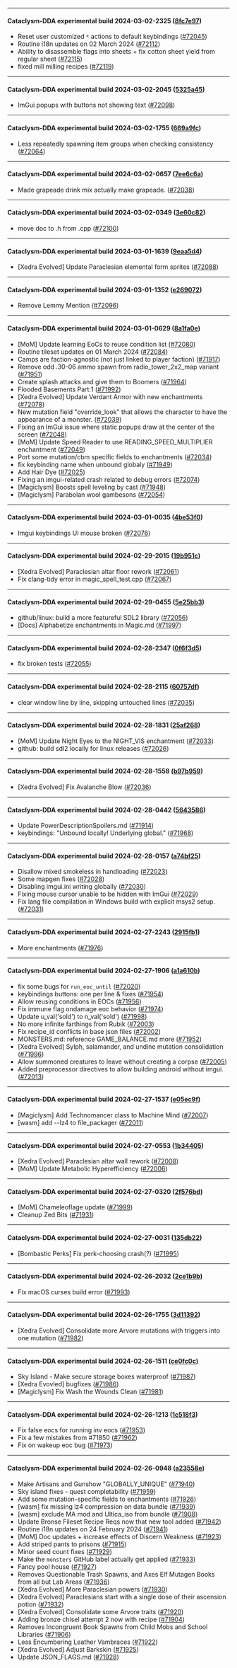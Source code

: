 
---

#### Cataclysm-DDA experimental build 2024-03-02-2325 ([8fc7e97](https://github.com/CleverRaven/Cataclysm-DDA/releases/tag/cdda-experimental-2024-03-02-2325))

* Reset user customized `*` actions to default keybindings ([#72045](https://github.com/CleverRaven/Cataclysm-DDA/pull/72045))
* Routine i18n updates on 02 March 2024 ([#72112](https://github.com/CleverRaven/Cataclysm-DDA/pull/72112))
* Ability to disassemble flags into sheets + fix cotton sheet yield from regular sheet ([#72115](https://github.com/CleverRaven/Cataclysm-DDA/pull/72115))
* fixed mill milling recipes ([#72119](https://github.com/CleverRaven/Cataclysm-DDA/pull/72119))

---

#### Cataclysm-DDA experimental build 2024-03-02-2045 ([5325a45](https://github.com/CleverRaven/Cataclysm-DDA/releases/tag/cdda-experimental-2024-03-02-2045))

* ImGui popups with buttons not showing text ([#72098](https://github.com/CleverRaven/Cataclysm-DDA/pull/72098))

---

#### Cataclysm-DDA experimental build 2024-03-02-1755 ([669a9fc](https://github.com/CleverRaven/Cataclysm-DDA/releases/tag/cdda-experimental-2024-03-02-1755))

* Less repeatedly spawning item groups when checking consistency ([#72064](https://github.com/CleverRaven/Cataclysm-DDA/pull/72064))

---

#### Cataclysm-DDA experimental build 2024-03-02-0657 ([7ee6c6a](https://github.com/CleverRaven/Cataclysm-DDA/releases/tag/cdda-experimental-2024-03-02-0657))

* Made grapeade drink mix actually make grapeade. ([#72038](https://github.com/CleverRaven/Cataclysm-DDA/pull/72038))

---

#### Cataclysm-DDA experimental build 2024-03-02-0349 ([3e60c82](https://github.com/CleverRaven/Cataclysm-DDA/releases/tag/cdda-experimental-2024-03-02-0349))

* move doc to .h from .cpp ([#72100](https://github.com/CleverRaven/Cataclysm-DDA/pull/72100))

---

#### Cataclysm-DDA experimental build 2024-03-01-1639 ([9eaa5d4](https://github.com/CleverRaven/Cataclysm-DDA/releases/tag/cdda-experimental-2024-03-01-1639))

* [Xedra Evolved] Update Paraclesian elemental form sprites ([#72088](https://github.com/CleverRaven/Cataclysm-DDA/pull/72088))

---

#### Cataclysm-DDA experimental build 2024-03-01-1352 ([e269072](https://github.com/CleverRaven/Cataclysm-DDA/releases/tag/cdda-experimental-2024-03-01-1352))

* Remove Lemmy Mention ([#72096](https://github.com/CleverRaven/Cataclysm-DDA/pull/72096))

---

#### Cataclysm-DDA experimental build 2024-03-01-0629 ([8a1fa0e](https://github.com/CleverRaven/Cataclysm-DDA/releases/tag/cdda-experimental-2024-03-01-0629))

* [MoM] Update learning EoCs to reuse condition list ([#72080](https://github.com/CleverRaven/Cataclysm-DDA/pull/72080))
* Routine tileset updates on 01 March 2024 ([#72084](https://github.com/CleverRaven/Cataclysm-DDA/pull/72084))
* Camps are faction-agnostic (not just linked to player faction) ([#71917](https://github.com/CleverRaven/Cataclysm-DDA/pull/71917))
* Remove odd .30-06 ammo spawn from radio_tower_2x2_map variant ([#71951](https://github.com/CleverRaven/Cataclysm-DDA/pull/71951))
* Create splash attacks and give them to Boomers ([#71964](https://github.com/CleverRaven/Cataclysm-DDA/pull/71964))
* Flooded Basements Part:1 ([#71992](https://github.com/CleverRaven/Cataclysm-DDA/pull/71992))
* [Xedra Evolved] Update Verdant Armor with new enchantments ([#72078](https://github.com/CleverRaven/Cataclysm-DDA/pull/72078))
* New mutation field "override_look" that allows the character to have the appearance of a monster. ([#72039](https://github.com/CleverRaven/Cataclysm-DDA/pull/72039))
* Fixing an ImGui issue where static popups draw at the center of the screen ([#72048](https://github.com/CleverRaven/Cataclysm-DDA/pull/72048))
* [MoM] Update Speed Reader to use READING_SPEED_MULTIPLIER enchantment ([#72049](https://github.com/CleverRaven/Cataclysm-DDA/pull/72049))
* Port some mutation/cbm specific fields to enchantments ([#72034](https://github.com/CleverRaven/Cataclysm-DDA/pull/72034))
* fix keybinding name when unbound globaly ([#71949](https://github.com/CleverRaven/Cataclysm-DDA/pull/71949))
* Add Hair Dye ([#72025](https://github.com/CleverRaven/Cataclysm-DDA/pull/72025))
* Fixing an imgui-related crash related to debug errors ([#72074](https://github.com/CleverRaven/Cataclysm-DDA/pull/72074))
* [Magiclysm] Boosts spell leveling by cast ([#71948](https://github.com/CleverRaven/Cataclysm-DDA/pull/71948))
* [Magiclysm] Parabolan wool gambesons ([#72054](https://github.com/CleverRaven/Cataclysm-DDA/pull/72054))

---

#### Cataclysm-DDA experimental build 2024-03-01-0035 ([4be53f0](https://github.com/CleverRaven/Cataclysm-DDA/releases/tag/cdda-experimental-2024-03-01-0035))

* Imgui keybindings UI mouse broken ([#72076](https://github.com/CleverRaven/Cataclysm-DDA/pull/72076))

---

#### Cataclysm-DDA experimental build 2024-02-29-2015 ([19b951c](https://github.com/CleverRaven/Cataclysm-DDA/releases/tag/cdda-experimental-2024-02-29-2015))

* [Xedra Evolved] Paraclesian altar floor rework  ([#72061](https://github.com/CleverRaven/Cataclysm-DDA/pull/72061))
* Fix clang-tidy error in magic_spell_test.cpp ([#72067](https://github.com/CleverRaven/Cataclysm-DDA/pull/72067))

---

#### Cataclysm-DDA experimental build 2024-02-29-0455 ([5e25bb3](https://github.com/CleverRaven/Cataclysm-DDA/releases/tag/cdda-experimental-2024-02-29-0455))

* github/linux: build a more featureful SDL2 library ([#72056](https://github.com/CleverRaven/Cataclysm-DDA/pull/72056))
* [Docs] Alphabetize enchantments in Magic.md ([#71997](https://github.com/CleverRaven/Cataclysm-DDA/pull/71997))

---

#### Cataclysm-DDA experimental build 2024-02-28-2347 ([0f6f3d5](https://github.com/CleverRaven/Cataclysm-DDA/releases/tag/cdda-experimental-2024-02-28-2347))

* fix broken tests ([#72055](https://github.com/CleverRaven/Cataclysm-DDA/pull/72055))

---

#### Cataclysm-DDA experimental build 2024-02-28-2115 ([60757df](https://github.com/CleverRaven/Cataclysm-DDA/releases/tag/cdda-experimental-2024-02-28-2115))

* clear window line by line, skipping untouched lines ([#72035](https://github.com/CleverRaven/Cataclysm-DDA/pull/72035))

---

#### Cataclysm-DDA experimental build 2024-02-28-1831 ([25af268](https://github.com/CleverRaven/Cataclysm-DDA/releases/tag/cdda-experimental-2024-02-28-1831))

* [MoM] Update Night Eyes to the NIGHT_VIS enchantment ([#72033](https://github.com/CleverRaven/Cataclysm-DDA/pull/72033))
* github: build sdl2 locally for linux releases ([#72026](https://github.com/CleverRaven/Cataclysm-DDA/pull/72026))

---

#### Cataclysm-DDA experimental build 2024-02-28-1558 ([b97b959](https://github.com/CleverRaven/Cataclysm-DDA/releases/tag/cdda-experimental-2024-02-28-1558))

* [Xedra Evolved] Fix Avalanche Blow ([#72036](https://github.com/CleverRaven/Cataclysm-DDA/pull/72036))

---

#### Cataclysm-DDA experimental build 2024-02-28-0442 ([5643586](https://github.com/CleverRaven/Cataclysm-DDA/releases/tag/cdda-experimental-2024-02-28-0442))

* Update PowerDescriptionSpoilers.md ([#71914](https://github.com/CleverRaven/Cataclysm-DDA/pull/71914))
* keybindings: "Unbound locally!  Underlying global." ([#71968](https://github.com/CleverRaven/Cataclysm-DDA/pull/71968))

---

#### Cataclysm-DDA experimental build 2024-02-28-0157 ([a74bf25](https://github.com/CleverRaven/Cataclysm-DDA/releases/tag/cdda-experimental-2024-02-28-0157))

* Disallow mixed smokeless in handloading ([#72023](https://github.com/CleverRaven/Cataclysm-DDA/pull/72023))
* Some mapgen fixes ([#72028](https://github.com/CleverRaven/Cataclysm-DDA/pull/72028))
* Disabling imgui.ini writing globally ([#72030](https://github.com/CleverRaven/Cataclysm-DDA/pull/72030))
* Fixing mouse cursor unable to be hidden with ImGui ([#72029](https://github.com/CleverRaven/Cataclysm-DDA/pull/72029))
* Fix lang file compilation in Windows build with explicit msys2 setup. ([#72031](https://github.com/CleverRaven/Cataclysm-DDA/pull/72031))

---

#### Cataclysm-DDA experimental build 2024-02-27-2243 ([2915fb1](https://github.com/CleverRaven/Cataclysm-DDA/releases/tag/cdda-experimental-2024-02-27-2243))

* More enchantments ([#71976](https://github.com/CleverRaven/Cataclysm-DDA/pull/71976))

---

#### Cataclysm-DDA experimental build 2024-02-27-1906 ([a1a610b](https://github.com/CleverRaven/Cataclysm-DDA/releases/tag/cdda-experimental-2024-02-27-1906))

* fix some bugs for `run_eoc_until` ([#72020](https://github.com/CleverRaven/Cataclysm-DDA/pull/72020))
* keybindings buttons: one per line & fixes ([#71954](https://github.com/CleverRaven/Cataclysm-DDA/pull/71954))
* Allow reusing conditions in EOCs ([#71956](https://github.com/CleverRaven/Cataclysm-DDA/pull/71956))
* Fix immune flag ondamage eoc behavior ([#71974](https://github.com/CleverRaven/Cataclysm-DDA/pull/71974))
* Update u_val('sold') to n_val('sold') ([#71998](https://github.com/CleverRaven/Cataclysm-DDA/pull/71998))
* No more infinite farthings from Rubik ([#72003](https://github.com/CleverRaven/Cataclysm-DDA/pull/72003))
* Fix recipe_id conflicts in base json files ([#72002](https://github.com/CleverRaven/Cataclysm-DDA/pull/72002))
* MONSTERS.md: reference GAME_BALANCE.md more ([#71952](https://github.com/CleverRaven/Cataclysm-DDA/pull/71952))
* [Xedra Evolved] Sylph, salamander, and undine mutation consolidation ([#71996](https://github.com/CleverRaven/Cataclysm-DDA/pull/71996))
* Allow summoned creatures to leave without creating a corpse ([#72005](https://github.com/CleverRaven/Cataclysm-DDA/pull/72005))
* Added preprocessor directives to allow building android without imgui. ([#72013](https://github.com/CleverRaven/Cataclysm-DDA/pull/72013))

---

#### Cataclysm-DDA experimental build 2024-02-27-1537 ([e05ec9f](https://github.com/CleverRaven/Cataclysm-DDA/releases/tag/cdda-experimental-2024-02-27-1537))

* [Magiclysm] Add Technomancer class to Machine Mind ([#72007](https://github.com/CleverRaven/Cataclysm-DDA/pull/72007))
* [wasm] add --lz4 to file_packager ([#72011](https://github.com/CleverRaven/Cataclysm-DDA/pull/72011))

---

#### Cataclysm-DDA experimental build 2024-02-27-0553 ([1b34405](https://github.com/CleverRaven/Cataclysm-DDA/releases/tag/cdda-experimental-2024-02-27-0553))

* [Xedra Evolved] Paraclesian altar wall rework ([#72008](https://github.com/CleverRaven/Cataclysm-DDA/pull/72008))
* [MoM] Update Metabolic Hyperefficiency ([#72006](https://github.com/CleverRaven/Cataclysm-DDA/pull/72006))

---

#### Cataclysm-DDA experimental build 2024-02-27-0320 ([2f576bd](https://github.com/CleverRaven/Cataclysm-DDA/releases/tag/cdda-experimental-2024-02-27-0320))

* [MoM] Chameleoflage update ([#71999](https://github.com/CleverRaven/Cataclysm-DDA/pull/71999))
* Cleanup Zed Bits ([#71931](https://github.com/CleverRaven/Cataclysm-DDA/pull/71931))

---

#### Cataclysm-DDA experimental build 2024-02-27-0031 ([135db22](https://github.com/CleverRaven/Cataclysm-DDA/releases/tag/cdda-experimental-2024-02-27-0031))

* [Bombastic Perks] Fix perk-choosing crash(?) ([#71995](https://github.com/CleverRaven/Cataclysm-DDA/pull/71995))

---

#### Cataclysm-DDA experimental build 2024-02-26-2032 ([2ce1b9b](https://github.com/CleverRaven/Cataclysm-DDA/releases/tag/cdda-experimental-2024-02-26-2032))

* Fix macOS curses build error ([#71993](https://github.com/CleverRaven/Cataclysm-DDA/pull/71993))

---

#### Cataclysm-DDA experimental build 2024-02-26-1755 ([3d11392](https://github.com/CleverRaven/Cataclysm-DDA/releases/tag/cdda-experimental-2024-02-26-1755))

* [Xedra Evolved] Consolidate more Arvore mutations with triggers into one mutation ([#71982](https://github.com/CleverRaven/Cataclysm-DDA/pull/71982))

---

#### Cataclysm-DDA experimental build 2024-02-26-1511 ([ce0fc0c](https://github.com/CleverRaven/Cataclysm-DDA/releases/tag/cdda-experimental-2024-02-26-1511))

* Sky Island - Make secure storage boxes waterproof ([#71987](https://github.com/CleverRaven/Cataclysm-DDA/pull/71987))
* [Xedra Evovled] bugfixes ([#71986](https://github.com/CleverRaven/Cataclysm-DDA/pull/71986))
* [Magiclysm] Fix Wash the Wounds Clean ([#71981](https://github.com/CleverRaven/Cataclysm-DDA/pull/71981))

---

#### Cataclysm-DDA experimental build 2024-02-26-1213 ([1c518f3](https://github.com/CleverRaven/Cataclysm-DDA/releases/tag/cdda-experimental-2024-02-26-1213))

* Fix false eocs for running inv eocs ([#71953](https://github.com/CleverRaven/Cataclysm-DDA/pull/71953))
* Fix a few mistakes from #71850 ([#71962](https://github.com/CleverRaven/Cataclysm-DDA/pull/71962))
* Fix on wakeup eoc bug ([#71973](https://github.com/CleverRaven/Cataclysm-DDA/pull/71973))

---

#### Cataclysm-DDA experimental build 2024-02-26-0948 ([a23558e](https://github.com/CleverRaven/Cataclysm-DDA/releases/tag/cdda-experimental-2024-02-26-0948))

* Make Artisans and Gunshow "GLOBALLY_UNIQUE" ([#71940](https://github.com/CleverRaven/Cataclysm-DDA/pull/71940))
* Sky island fixes - quest completability ([#71959](https://github.com/CleverRaven/Cataclysm-DDA/pull/71959))
* Add some mutation-specific fields to enchantments ([#71926](https://github.com/CleverRaven/Cataclysm-DDA/pull/71926))
* [wasm] fix missing lz4 compression on data bundle ([#71939](https://github.com/CleverRaven/Cataclysm-DDA/pull/71939))
* [wasm] exclude MA mod and Ultica_iso from bundle ([#71908](https://github.com/CleverRaven/Cataclysm-DDA/pull/71908))
* Update Bronse Fileset Recipe Reqs now that new tool added ([#71942](https://github.com/CleverRaven/Cataclysm-DDA/pull/71942))
* Routine i18n updates on 24 February 2024 ([#71941](https://github.com/CleverRaven/Cataclysm-DDA/pull/71941))
* [MoM] Doc updates + increase effects of Discern Weakness ([#71923](https://github.com/CleverRaven/Cataclysm-DDA/pull/71923))
* Add striped pants to prisons ([#71915](https://github.com/CleverRaven/Cataclysm-DDA/pull/71915))
* Minor seed count fixes ([#71929](https://github.com/CleverRaven/Cataclysm-DDA/pull/71929))
* Make the ``monsters`` GitHub label actually get applied ([#71933](https://github.com/CleverRaven/Cataclysm-DDA/pull/71933))
* Fancy pool house ([#71927](https://github.com/CleverRaven/Cataclysm-DDA/pull/71927))
* Removes Questionable Trash Spawns, and Axes Elf Mutagen Books from all but Lab Areas ([#71936](https://github.com/CleverRaven/Cataclysm-DDA/pull/71936))
* [Xedra Evolved] More Paraclesian powers ([#71930](https://github.com/CleverRaven/Cataclysm-DDA/pull/71930))
* [Xedra Evolved] Paraclesians start with a single dose of their ascension potion ([#71932](https://github.com/CleverRaven/Cataclysm-DDA/pull/71932))
* [Xedra Evolved] Consolidate some Arvore traits ([#71920](https://github.com/CleverRaven/Cataclysm-DDA/pull/71920))
* Adding bronze chisel attempt 2 now with recipe ([#71904](https://github.com/CleverRaven/Cataclysm-DDA/pull/71904))
* Removes Incongruent Book Spawns from Child Mobs and School Libraries ([#71906](https://github.com/CleverRaven/Cataclysm-DDA/pull/71906))
* Less Encumbering Leather Vambraces ([#71922](https://github.com/CleverRaven/Cataclysm-DDA/pull/71922))
* [Xedra Evolved] Adjust Barkskin ([#71925](https://github.com/CleverRaven/Cataclysm-DDA/pull/71925))
* Update JSON_FLAGS.md ([#71928](https://github.com/CleverRaven/Cataclysm-DDA/pull/71928))
